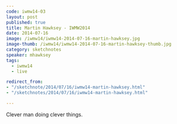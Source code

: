 ```yaml
---
code: iwmw14-03
layout: post
published: true
title: Martin Hawksey - IWMW2014
date: 2014-07-16
image: /iwmw14/iwmw14-2014-07-16-martin-hawksey.jpg
image-thumb: /iwmw14/iwmw14-2014-07-16-martin-hawksey-thumb.jpg
category: sketchnotes
speaker: mhawksey
tags:
  - iwmw14
  - live

redirect_from:
- "/sketchnote/2014/07/16/iwmw14-martin-hawksey.html"
- "/sketchnotes/2014/07/16/iwmw14-martin-hawksey.html"

---
```


Clever man doing clever things.
